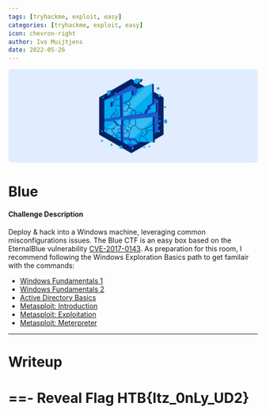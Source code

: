 ```yaml
---
tags: [tryhackme, exploit, easy]
categories: [tryhackme, exploit, easy]
icon: chevron-right
author: Ivo Muijtjens
date: 2022-05-26
---
```

![](/static/headers/blue.png)

# Blue

#### Challenge Description
Deploy & hack into a Windows machine, leveraging common misconfigurations issues. The Blue CTF is an easy box based on the EternalBlue vulnerability [CVE-2017-0143](https://nvd.nist.gov/vuln/detail/CVE-2017-0143). As preparation for this room, I recommend following the Windows Exploration Basics path to get familair with the commands:

- [Windows Fundamentals 1](https://tryhackme.com/room/windowsfundamentals1xbx)
- [Windows Fundamentals 2](https://tryhackme.com/room/windowsfundamentals2x0x)
- [Active Directory Basics](https://tryhackme.com/room/activedirectorybasics)
- [Metasploit: Introduction](https://tryhackme.com/room/metasploitintro)
- [Metasploit: Exploitation](https://tryhackme.com/room/metasploitexploitation)
- [Metasploit: Meterpreter](https://tryhackme.com/room/meterpreter)

---

# Writeup


==- Reveal Flag
HTB\{Itz_0nLy_UD2\}
===
